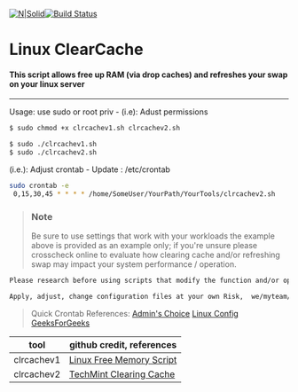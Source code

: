 
[![N|Solid](https://cldup.com/dTxpPi9lDf.thumb.png)](https://nodesource.com/products/nsolid)[![Build Status](https://travis-ci.org/joemccann/dillinger.svg?branch=master)](https://travis-ci.org/joemccann/dillinger)
 # Linux ClearCache
 #### This script allows free up RAM (via drop caches) and refreshes your swap on your linux server
--------------------------------------------

Usage: 
use sudo or root priv  - (i.e): Adust permissions
```sh
$ sudo chmod +x clrcachev1.sh clrcachev2.sh
```
```sh
$ sudo ./clrcachev1.sh  
$ sudo ./clrcachev2.sh
```
(i.e.): Adjust crontab - Update : /etc/crontab
```sh
sudo crontab -e
 0,15,30,45 * * * * /home/SomeUser/YourPath/YourTools/clrcachev2.sh
```
> ### Note   
>Be sure to use settings that work with your workloads the example above is provided as an example only; if you're unsure please crosscheck online to evaluate how clearing cache and/or refreshing swap may impact your system performance / operation.
```sh
Please research before using scripts that modify the function and/or operation of your system.  Please leverage some of the references below to derive more information.

Apply, adjust, change configuration files at your own Risk,  we/myteam/nor the references cited below are responsible for changes you make to your system.  Enjoy!
```
>Quick Crontab References:
>[Admin's Choice](https://www.adminschoice.com/crontab-quick-reference)
>[Linux Config](https://linuxconfig.org/linux-crontab-reference-guide)
>[GeeksForGeeks](https://www.geeksforgeeks.org/crontab-in-linux-with-examples/)

| tool | github credit, references |
| ------ | ------ |
| clrcachev1 | [Linux Free Memory Script](https://github.com/jacob-israel/Linux-Free-Memory-Shell-Script) |
| clrcachev2 | [TechMint Clearing Cache ](https://www.tecmint.com/clear-ram-memory-cache-buffer-and-swap-space-on-linux/) |





